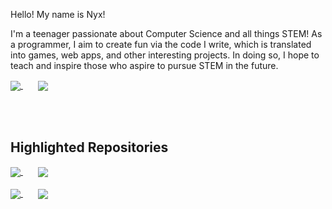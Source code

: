 Hello! My name is Nyx!

I'm a teenager passionate about Computer Science and all things STEM! As a programmer, I aim to create fun via the code I write, which is translated into games, web apps, and other interesting projects. In doing so, I hope to teach and inspire those who aspire to pursue STEM in the future.

<a href="https://github.com/xyntechx">
  <img align="center" src="https://github-readme-stats.vercel.app/api/?username=xyntechx&show_icons=true&include_all_commits=true&theme=radical"/>
</a>
&nbsp;&nbsp;&nbsp;&nbsp;&nbsp;
<a href="https://github.com/xyntechx">
  <img align="center" src="https://github-readme-stats.vercel.app/api/top-langs/?username=xyntechx&exclude_repo=BlackHole,BlackHole-Game,MilkyWay-Game&theme=radical"/>
</a>

<br></br>

## Highlighted Repositories

<a href="https://github.com/xyntechx/Python-Projects">
  <img align="center" src="https://github-readme-stats.vercel.app/api/pin/?username=xyntechx&repo=Python-Projects&theme=radical"/>
</a>
&nbsp;&nbsp;&nbsp;&nbsp;&nbsp;
<a href="https://github.com/xyntechx/MilkyWay">
  <img align="center" src="https://github-readme-stats.vercel.app/api/pin/?username=xyntechx&repo=MilkyWay&theme=radical"/>
</a>
<br></br>
<a href="https://github.com/xyntechx/Xyntechx-Challenges">
  <img align="center" src="https://github-readme-stats.vercel.app/api/pin/?username=xyntechx&repo=Xyntechx-Challenges&theme=radical"/>
</a>
&nbsp;&nbsp;&nbsp;&nbsp;&nbsp;
<a href="https://github.com/xyntechx/Quantum">
  <img align="center" src="https://github-readme-stats.vercel.app/api/pin/?username=xyntechx&repo=Quantum&theme=radical"/>
</a>
